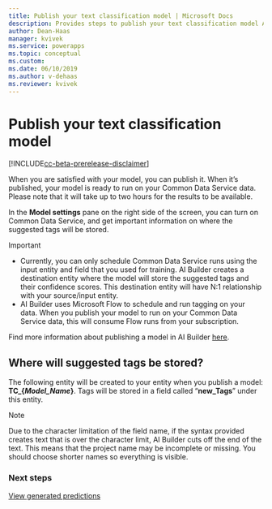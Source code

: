 ```yaml
---
title: Publish your text classification model | Microsoft Docs
description: Provides steps to publish your text classification model AI Builder.
author: Dean-Haas
manager: kvivek
ms.service: powerapps
ms.topic: conceptual
ms.custom: 
ms.date: 06/10/2019
ms.author: v-dehaas
ms.reviewer: kvivek
---
```


# Publish your text classification model

[!INCLUDE[cc-beta-prerelease-disclaimer](./includes/cc-beta-prerelease-disclaimer.md)]

When you are satisfied with your model, you can publish it. When it’s published, your model is ready to run on your Common Data Service data. Please note that it will take up to two hours for the results to be available.

In the **Model settings** pane on the right side of the screen, you can turn on Common Data Service, and get important information on where the suggested tags will be stored.

>[!IMPORTANT]
>
>- Currently, you can only schedule Common Data Service runs using the input entity and field that you used for training. AI Builder creates a destination entity where the model will store the suggested tags and their confidence scores. This destination entity will have N:1 relationship with your source/input entity.
>- AI Builder uses Microsoft Flow to schedule and run tagging on your data. When you publish your model to run on your Common Data Service data, this will consume Flow runs from your subscription.

Find more information about publishing a model in AI Builder [here](publish-model-ai-builder.md).

## Where will suggested tags be stored?
The following entity will be created to your entity when you publish a model: **TC_{*Model_Name*}**.
Tags will be stored in a field called “**new_Tags**” under this entity.

> [!NOTE]
>
> Due to the character limitation of the field name, if the syntax provided creates text that is over the character limit, AI Builder cuts off the end of the text. This means that the project name may be incomplete or missing. You should choose shorter names so everything is visible.


### Next steps
[View generated predictions](text-classification-view-predictions.md)
